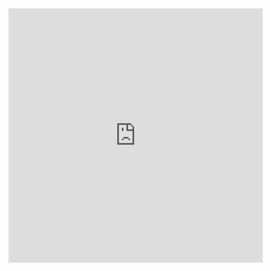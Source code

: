 <iframe src="https://planner5d.com/v?key=1863f6dffeae6667ed03ee448779d3b1&viewMode=2d" style="width:500px; height:500px; border:none;" allowfullscreen></iframe>
